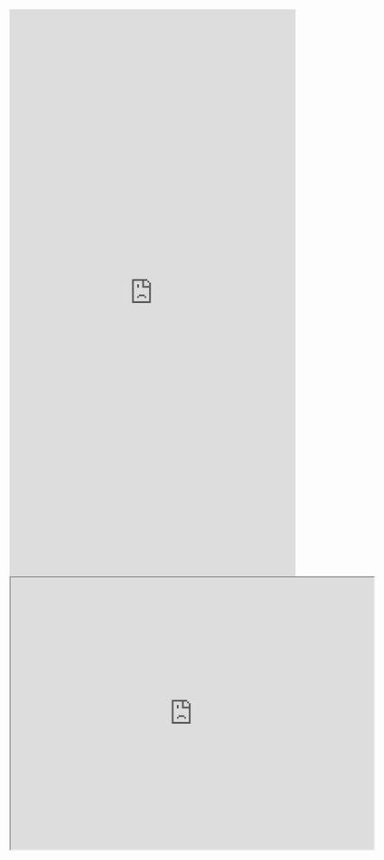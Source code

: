 
<center>
<iframe src="https://docs.google.com/forms/d/e/1FAIpQLScIUHohty3LeZAAMajY76S-CZl4bwWFj9VMUYC0DtI-b2DVLg/viewform?embedded=true#start=embed" width="100%" height="1000" frameborder="0" marginheight="0" marginwidth="0">Loading...</iframe>

<br>

<iframe src="https://www.google.com/maps/d/embed?mid=13ntUIlg44NEtydvMuuO3fji7mBE" width="640" height="480"></iframe>

</center>
